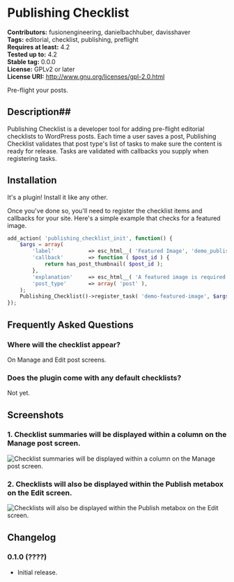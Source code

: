 # Publishing Checklist #
**Contributors:** fusionengineering, danielbachhuber, davisshaver    
**Tags:** editorial, checklist, publishing, preflight  
**Requires at least:** 4.2    
**Tested up to:** 4.2    
**Stable tag:** 0.0.0  
**License:** GPLv2 or later    
**License URI:** http://www.gnu.org/licenses/gpl-2.0.html   

Pre-flight your posts.

## Description##

Publishing Checklist is a developer tool for adding pre-flight editorial checklists to WordPress posts. Each time a user saves a post, Publishing Checklist validates that post type's list of tasks to make sure the content is ready for release. Tasks are validated with callbacks you supply when registering tasks.

## Installation  ##

It's a plugin! Install it like any other. 

Once you've done so, you'll need to register the checklist items and callbacks for your site. Here's a simple example that checks for a featured image.

```php
add_action( 'publishing_checklist_init', function() {
	$args = array(
		'label'           => esc_html__( 'Featured Image', 'demo_publishing_checklist' ),
		'callback'        => function ( $post_id ) {
			return has_post_thumbnail( $post_id );
		},
		'explanation'     => esc_html__( 'A featured image is required.', 'demo_publishing_checklist' ),
		'post_type'       => array( 'post' ),
	);
	Publishing_Checklist()->register_task( 'demo-featured-image', $args );
});
```

## Frequently Asked Questions ##

### Where will the checklist appear? ###

On Manage and Edit post screens.

### Does the plugin come with any default checklists? ###

Not yet.

## Screenshots ##

### 1. Checklist summaries will be displayed within a column on the Manage post screen. ###
![Checklist summaries will be displayed within a column on the Manage post screen.](http://s.wordpress.org/extend/plugins/publishing-checklist/screenshot-1.png)


### 2. Checklists will also be displayed within the Publish metabox on the Edit screen. ###
![Checklists will also be displayed within the Publish metabox on the Edit screen.](http://s.wordpress.org/extend/plugins/publishing-checklist/screenshot-2.png)


## Changelog ##

### 0.1.0 (????) ###

* Initial release.
